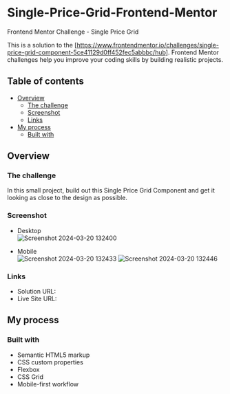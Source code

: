 # Single-Price-Grid-Frontend-Mentor
Frontend Mentor Challenge - Single Price Grid

This is a solution to the [https://www.frontendmentor.io/challenges/single-price-grid-component-5ce41129d0ff452fec5abbbc/hub]. Frontend Mentor challenges help you improve your coding skills by building realistic projects.

## Table of contents

- [Overview](#overview)
  - [The challenge](#the-challenge)
  - [Screenshot](#screenshot)
  - [Links](#links)
- [My process](#my-process)
  - [Built with](#built-with)

## Overview

### The challenge
In this small project, build out this Single Price Grid Component and get it looking as close to the design as possible.

### Screenshot
- Desktop  
  ![Screenshot 2024-03-20 132400](https://github.com/aratidsa/Single-Price-Grid-Frontend-Mentor/assets/128802362/cb8c7e1b-2554-4505-b396-f7f5de80e1fa)

- Mobile  
![Screenshot 2024-03-20 132433](https://github.com/aratidsa/Single-Price-Grid-Frontend-Mentor/assets/128802362/494be684-5972-4ff4-a50b-4a070039ae66)
![Screenshot 2024-03-20 132446](https://github.com/aratidsa/Single-Price-Grid-Frontend-Mentor/assets/128802362/acde8b21-0f6e-4081-a854-234b7eaba1bb)

### Links

- Solution URL: 
- Live Site URL: 

## My process

### Built with

- Semantic HTML5 markup
- CSS custom properties
- Flexbox
- CSS Grid
- Mobile-first workflow

